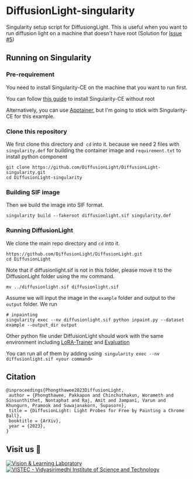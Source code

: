 # DiffusionLight-singularity
Singularity setup script for DiffusiongLight. This is useful when you want to run diffusion light on a machine that doesn't have root (Solution for [Issue #5](https://github.com/DiffusionLight/DiffusionLight/issues/5#issuecomment-2439480877))


## Running on Singularity

### Pre-requirement

You need to install Singularity-CE on the machine that you want to run first. 

You can follow [this guide](https://chatgpt.com/share/671cce80-9310-800d-9447-838b4a06d2fc) to install Singularity-CE without root 

Alternatively, you can use [Apptainer](https://apptainer.org/), but I'm going to stick with Singularity-CE for this example.

### Clone this repository 

We first clone this directory and  `cd` into it. because we need 2 files with `singularity.def` for building the container image and `requirement.txt` to install python component

```
git clone https://github.com/DiffusionLight/DiffusionLight-singularity.git
cd DiffusionLight-singularity
```

### Building SIF image 

Then we build the image into SIF format. 

```
singularity build --fakeroot diffusionlight.sif singularity.def
```

### Running DiffusionLight

We clone the main repo directory and `cd` into it. 

```
https://github.com/DiffusionLight/DiffusionLight.git
cd DiffusionLight
```

Note that if diffusionlight.sif is not in this folder, please move it to the DiffusionLight folder using the mv command. 

```
mv ../diffusionlight.sif diffusionlight.sif
```

Assume we will input the image in the `example` folder and output to the `output` folder. We run

```
# inpainting
singularity exec --nv diffusionlight.sif python inpaint.py --dataset example --output_dir output
```

Other python file under DiffusionLight should work with the same environment including [LoRA-Trainer](https://github.com/DiffusionLight/DiffusionLight-LoRA-Trainer) and [Evaluation](https://github.com/DiffusionLight/DiffusionLight-evaluation)

You can run all of them by adding using  `singularity exec --nv diffusionlight.sif <your command>`


## Citation

```
@inproceedings{Phongthawee2023DiffusionLight,
 author = {Phongthawee, Pakkapon and Chinchuthakun, Worameth and Sinsunthithet, Nontaphat and Raj, Amit and Jampani, Varun and Khungurn, Pramook and Suwajanakorn, Supasorn},
 title = {DiffusionLight: Light Probes for Free by Painting a Chrome Ball},
 booktitle = {ArXiv},
 year = {2023},
}
```

## Visit us 🦉
[![Vision & Learning Laboratory](https://i.imgur.com/hQhkKhG.png)](https://vistec.ist/vision) [![VISTEC - Vidyasirimedhi Institute of Science and Technology](https://i.imgur.com/4wh8HQd.png)](https://vistec.ist/)